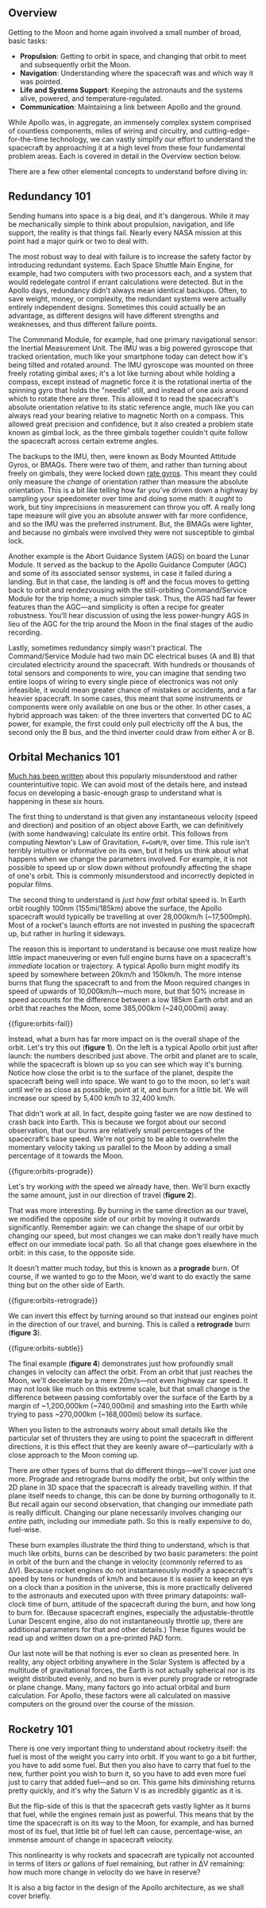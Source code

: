 Overview
--------

Getting to the Moon and home again involved a small number of broad, basic tasks:

* **Propulsion**: Getting to orbit in space, and changing that orbit to meet and subsequently orbit the Moon.
* **Navigation**: Understanding where the spacecraft was and which way it was pointed.
* **Life and Systems Support**: Keeping the astronauts and the systems alive, powered, and temperature-regulated.
* **Communication**: Maintaining a link between Apollo and the ground.

While Apollo was, in aggregate, an immensely complex system comprised of countless components, miles of wiring and circuitry, and cutting-edge-for-the-time technology, we can vastly simplify our effort to understand the spacecraft by approaching it at a high level from these four fundamental problem areas. Each is covered in detail in the Overview section below.

There are a few other elemental concepts to understand before diving in:

Redundancy 101
--------------

Sending humans into space is a big deal, and it's dangerous. While it may be mechanically simple to think about propulsion, navigation, and life support, the reality is that things fail. Nearly every NASA mission at this point had a major quirk or two to deal with.

The most robust way to deal with failure is to increase the safety factor by introducing redundant systems. Each Space Shuttle Main Engine, for example, had two computers with two processors each, and a system that would redelegate control if errant calculations were detected. But in the Apollo days, redundancy didn't always mean identical backups. Often, to save weight, money, or complexity, the redundant systems were actually entirely independent designs. Sometimes this could actually be an advantage, as different designs will have different strengths and weaknesses, and thus different failure points.

The Commmand Module, for example, had one primary navigational sensor: the Inertial Measurement Unit. The IMU was a big powered gyroscope that tracked orientation, much like your smartphone today can detect how it's being tilted and rotated around. The IMU gyroscope was mounted on three freely rotating gimbal axes; it's a lot like turning about while holding a compass, except instead of magnetic force it is the rotational inertia of the spinning gyro that holds the "needle" still, and instead of one axis around which to rotate there are three. This allowed it to read the spacecraft's absolute orientation relative to its static reference angle, much like you can always read your bearing relative to magnetic North on a compass. This allowed great precision and confidence, but it also created a problem state known as gimbal lock, as the three gimbals together couldn't quite follow the spacecraft across certain extreme angles.

The backups to the IMU, then, were known as Body Mounted Attitude Gyros, or BMAGs. There were two of them, and rather than turning about freely on gimbals, they were locked down [rate gyros](https://en.wikipedia.org/wiki/Rate_gyro). This meant they could only measure the _change_ of orientation rather than measure the absolute orientation. This is a bit like telling how far you've driven down a highway by sampling your speedometer over time and doing some math: it _ought_ to work, but tiny imprecisions in measurement can throw you off. A really long tape measure will give you an absolute answer with far more confidence, and so the IMU was the preferred instrument. But, the BMAGs were lighter, and because no gimbals were involved they were not susceptible to gimbal lock.

Another example is the Abort Guidance System (AGS) on board the Lunar Module. It served as the backup to the Apollo Guidance Computer (AGC) and some of its associated sensor systems, in case it failed during a landing. But in that case, the landing is off and the focus moves to getting back to orbit and rendezvousing with the still-orbiting Command/Service Module for the trip home; a much simpler task. Thus, the AGS had far fewer features than the AGC&mdash;and simplicity is often a recipe for greater robustness. You'll hear discussion of using the less power-hungry AGS in lieu of the AGC for the trip around the Moon in the final stages of the audio recording.

Lastly, sometimes redundancy simply wasn't practical. The Command/Service Module had two main DC electrical buses (A and B) that circulated electricity around the spacecraft. With hundreds or thousands of total sensors and components to wire, you can imagine that sending two entire loops of wiring to every single piece of electronics was not only infeasible, it would mean greater chance of mistakes or accidents, and a far heavier spacecraft. In some cases, this meant that some instruments or components were only available on one bus or the other. In other cases, a hybrid approach was taken: of the three inverters that converted DC to AC power, for example, the first could only pull electricity off the A bus, the second only the B bus, and the third inverter could draw from either A or B.

Orbital Mechanics 101
---------------------

[Much has been written](http://www.braeunig.us/space/orbmech.htm) about this popularly misunderstood and rather counterintuitive topic. We can avoid most of the details here, and instead focus on developing a basic-enough grasp to understand what is happening in these six hours.

The first thing to understand is that given any instantaneous velocity (speed and direction) and position of an object above Earth, we can definitively (with some handwaving) calculate its entire orbit. This follows from computing Newton's Law of Gravitation, `F=GmM/R`, over time. This rule isn't terribly intuitive or informative on its own, but it helps us think about what happens when we change the parameters involved. For example, it is not possible to speed up or slow down without profoundly affecting the shape of one's orbit. This is commonly misunderstood and incorrectly depicted in popular films.

The second thing to understand is _just how fast_ orbital speed is. In Earth orbit roughly 100nm (155mi/185km) above the surface, the Apollo spacecraft would typically be travelling at over 28,000km/h (~17,500mph). Most of a rocket's launch efforts are not invested in pushing the spacecraft up, but rather in hurling it sideways.

The reason this is important to understand is because one must realize how little impact maneuvering or even full engine burns have on a spacecraft's _immediate_ location or trajectory. A typical Apollo burn might modify its speed by somewhere between 20km/h and 150km/h. The more intense burns that flung the spacecraft to and from the Moon required changes in speed of upwards of 10,000km/h&mdash;much more, but that 50% increase in speed accounts for the difference between a low 185km Earth orbit and an orbit that reaches the Moon, some 385,000km (~240,000mi) away.

{{figure:orbits-fail}}

Instead, what a burn has far more impact on is the overall shape of the orbit. Let's try this out (**figure 1**). On the left is a typical Apollo orbit just after launch: the numbers described just above. The orbit and planet are to scale, while the spacecraft is blown up so you can see which way it's burning. Notice how close the orbit is to the surface of the planet, despite the spacecraft being well into space. We want to go to the moon, so let's wait until we're as close as possible, point at it, and burn for a little bit. We will increase our speed by 5,400 km/h to 32,400 km/h.

That didn't work at all. In fact, despite going faster we are now destined to crash back into Earth. This is because we forgot about our second observation, that our burns are relatively small percentages of the spacecraft's base speed. We're not going to be able to overwhelm the momentary velocity taking us parallel to the Moon by adding a small percentage of it towards the Moon.

{{figure:orbits-prograde}}

Let's try working _with_ the speed we already have, then. We'll burn exactly the same amount, just in our direction of travel (**figure 2**).

That was more interesting. By burning in the same direction as our travel, we modified the opposite side of our orbit by moving it outwards significantly. Remember again: we can change the shape of our orbit by changing our speed, but most changes we can make don't really have much effect on our immediate local path. So all that change goes elsewhere in the orbit: in this case, to the opposite side.

It doesn't matter much today, but this is known as a **prograde** burn. Of course, if we wanted to go to the Moon, we'd want to do exactly the same thing but on the other side of Earth.

{{figure:orbits-retrograde}}

We can invert this effect by turning around so that instead our engines point in the direction of our travel, and burning. This is called a **retrograde** burn (**figure 3**).

{{figure:orbits-subtle}}

The final example (**figure 4**) demonstrates just how profoundly small changes in velocity can affect the orbit. From an orbit that just reaches the Moon, we'll decelerate by a mere 20m/s&mdash;not even highway car speed. It may not look like much on this extreme scale, but that small change is the difference between passing comfortably over the surface of the Earth by a margin of ~1,200,000km (~740,000mi) and smashing into the Earth while trying to pass ~270,000km (~168,000mi) below its surface.

When you listen to the astronauts worry about small details like the particular set of thrusters they are using to point the spacecraft in different directions, it is this effect that they are keenly aware of&mdash;particularly with a close approach to the Moon coming up.

There are other types of burns that do different things&mdash;we'll cover just one more. Prograde and retrograde burns modify the orbit, but only within the 2D plane in 3D space that the spacecraft is already travelling within. If that plane itself needs to change, this can be done by burning orthogonally to it. But recall again our second observation, that changing our immediate path is really difficult. Changing our plane necessarily involves changing our _entire_ path, including our immediate path. So this is really expensive to do, fuel-wise.

These burn examples illustrate the third thing to understand, which is that much like orbits, burns can be described by two basic parameters: the point in orbit of the burn and the change in velocity (commonly referred to as &Delta;V). Because rocket engines do not instantaneously modify a spacecraft's speed by tens or hundreds of km/h and because it is easier to keep an eye on a clock than a position in the universe, this is more practically delivered to the astronauts and executed upon with three primary datapoints: wall-clock time of burn, attitude of the spacecraft during the burn, and how long to burn for. (Because spacecraft engines, especially the adjustable-throttle Lunar Descent engine, also do not instantaneously throttle up, there are additional parameters for that and other details.) These figures would be read up and written down on a pre-printed PAD form.

Our last note will be that nothing is ever so clean as presented here. In reality, any object orbiting anywhere in the Solar System is affected by a multitude of gravitational forces, the Earth is not actually spherical nor is its weight distributed evenly, and no burn is ever purely prograde or retrograde or plane change. Many, many factors go into actual orbital and burn calculation. For Apollo, these factors were all calculated on massive computers on the ground over the course of the mission.

Rocketry 101
------------

There is one very important thing to understand about rocketry itself: the fuel is most of the weight you carry into orbit. If you want to go a bit further, you have to add some fuel. But then you also have to carry that fuel to the new, further point you wish to burn it, so you have to add even more fuel just to carry that added fuel&mdash;and so on. This game hits diminishing returns pretty quickly, and it's why the Saturn V is as incredibly gigantic as it is.

But the flip-side of this is that the spacecraft gets vastly lighter as it burns that fuel, while the engines remain just as powerful. This means that by the time the spacecraft is on its way to the Moon, for example, and has burned most of its fuel, that little bit of fuel left can cause, percentage-wise, an immense amount of change in spacecraft velocity.

This nonlinearity is why rockets and spacecraft are typically not accounted in terms of liters or gallons of fuel remaining, but rather in &Delta;V remaining: how much more change in velocity do we have in reserve?

It is also a big factor in the design of the Apollo architecture, as we shall cover briefly.

